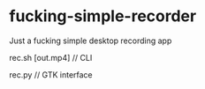 # fucking-simple-recorder
Just a fucking simple desktop recording app

rec.sh [out.mp4] // CLI

rec.py // GTK interface
